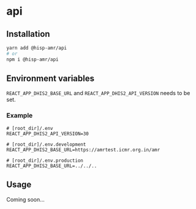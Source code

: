 # api

## Installation

```bash
yarn add @hisp-amr/api
# or
npm i @hisp-amr/api
```

## Environment variables
`REACT_APP_DHIS2_BASE_URL` and `REACT_APP_DHIS2_API_VERSION` needs to be set.

### Example
```dotenv
# [root_dir]/.env
REACT_APP_DHIS2_API_VERSION=30
```

```dotenv
# [root_dir]/.env.development
REACT_APP_DHIS2_BASE_URL=https://amrtest.icmr.org.in/amr
```

```dotenv
# [root_dir]/.env.production
REACT_APP_DHIS2_BASE_URL=../../..
```

## Usage
Coming soon...